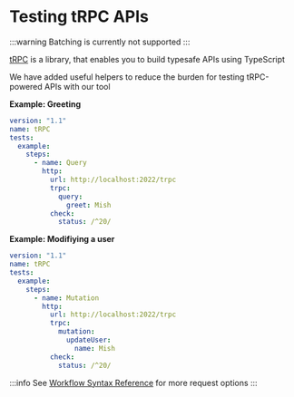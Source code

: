 # Testing tRPC APIs

:::warning
Batching is currently not supported
:::

[tRPC](https://trpc.io) is a library, that enables you to build typesafe APIs using TypeScript

We have added useful helpers to reduce the burden for testing tRPC-powered APIs with our tool

**Example: Greeting**

```yaml
version: "1.1"
name: tRPC
tests:
  example:
    steps:
      - name: Query
        http:
          url: http://localhost:2022/trpc
          trpc:
            query:
              greet: Mish
          check:
            status: /^20/
```

**Example: Modifiying a user**

```yaml
version: "1.1"
name: tRPC
tests:
  example:
    steps:
      - name: Mutation
        http:
          url: http://localhost:2022/trpc
          trpc:
            mutation:
              updateUser:
                name: Mish
          check:
            status: /^20/
```

:::info
See [Workflow Syntax Reference](/reference/workflow-syntax#tests-test-steps-step-http-trpc) for more request options
:::
